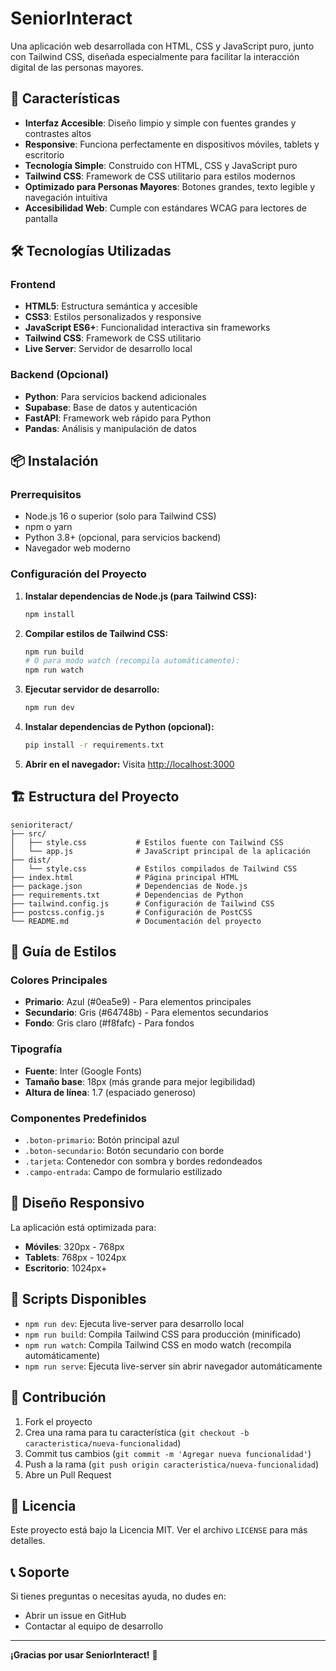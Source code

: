 # SeniorInteract

Una aplicación web desarrollada con HTML, CSS y JavaScript puro, junto con Tailwind CSS, diseñada especialmente para facilitar la interacción digital de las personas mayores.

## 🚀 Características

- **Interfaz Accesible**: Diseño limpio y simple con fuentes grandes y contrastes altos
- **Responsive**: Funciona perfectamente en dispositivos móviles, tablets y escritorio
- **Tecnología Simple**: Construido con HTML, CSS y JavaScript puro
- **Tailwind CSS**: Framework de CSS utilitario para estilos modernos
- **Optimizado para Personas Mayores**: Botones grandes, texto legible y navegación intuitiva
- **Accesibilidad Web**: Cumple con estándares WCAG para lectores de pantalla

## 🛠️ Tecnologías Utilizadas

### Frontend
- **HTML5**: Estructura semántica y accesible
- **CSS3**: Estilos personalizados y responsive
- **JavaScript ES6+**: Funcionalidad interactiva sin frameworks
- **Tailwind CSS**: Framework de CSS utilitario
- **Live Server**: Servidor de desarrollo local

### Backend (Opcional)
- **Python**: Para servicios backend adicionales
- **Supabase**: Base de datos y autenticación
- **FastAPI**: Framework web rápido para Python
- **Pandas**: Análisis y manipulación de datos

## 📦 Instalación

### Prerrequisitos
- Node.js 16 o superior (solo para Tailwind CSS)
- npm o yarn
- Python 3.8+ (opcional, para servicios backend)
- Navegador web moderno

### Configuración del Proyecto

1. **Instalar dependencias de Node.js (para Tailwind CSS):**
   ```bash
   npm install
   ```

2. **Compilar estilos de Tailwind CSS:**
   ```bash
   npm run build
   # O para modo watch (recompila automáticamente):
   npm run watch
   ```

3. **Ejecutar servidor de desarrollo:**
   ```bash
   npm run dev
   ```

4. **Instalar dependencias de Python (opcional):**
   ```bash
   pip install -r requirements.txt
   ```

5. **Abrir en el navegador:**
   Visita [http://localhost:3000](http://localhost:3000)

## 🏗️ Estructura del Proyecto

```
senioriteract/
├── src/
│   ├── style.css           # Estilos fuente con Tailwind CSS
│   └── app.js              # JavaScript principal de la aplicación
├── dist/
│   └── style.css           # Estilos compilados de Tailwind CSS
├── index.html              # Página principal HTML
├── package.json            # Dependencias de Node.js
├── requirements.txt        # Dependencias de Python
├── tailwind.config.js      # Configuración de Tailwind CSS
├── postcss.config.js       # Configuración de PostCSS
└── README.md               # Documentación del proyecto
```

## 🎨 Guía de Estilos

### Colores Principales
- **Primario**: Azul (#0ea5e9) - Para elementos principales
- **Secundario**: Gris (#64748b) - Para elementos secundarios
- **Fondo**: Gris claro (#f8fafc) - Para fondos

### Tipografía
- **Fuente**: Inter (Google Fonts)
- **Tamaño base**: 18px (más grande para mejor legibilidad)
- **Altura de línea**: 1.7 (espaciado generoso)

### Componentes Predefinidos
- `.boton-primario`: Botón principal azul
- `.boton-secundario`: Botón secundario con borde
- `.tarjeta`: Contenedor con sombra y bordes redondeados
- `.campo-entrada`: Campo de formulario estilizado

## 📱 Diseño Responsivo

La aplicación está optimizada para:
- **Móviles**: 320px - 768px
- **Tablets**: 768px - 1024px
- **Escritorio**: 1024px+

## 🧪 Scripts Disponibles

- `npm run dev`: Ejecuta live-server para desarrollo local
- `npm run build`: Compila Tailwind CSS para producción (minificado)
- `npm run watch`: Compila Tailwind CSS en modo watch (recompila automáticamente)
- `npm run serve`: Ejecuta live-server sin abrir navegador automáticamente

## 🤝 Contribución

1. Fork el proyecto
2. Crea una rama para tu característica (`git checkout -b caracteristica/nueva-funcionalidad`)
3. Commit tus cambios (`git commit -m 'Agregar nueva funcionalidad'`)
4. Push a la rama (`git push origin caracteristica/nueva-funcionalidad`)
5. Abre un Pull Request

## 📄 Licencia

Este proyecto está bajo la Licencia MIT. Ver el archivo `LICENSE` para más detalles.

## 📞 Soporte

Si tienes preguntas o necesitas ayuda, no dudes en:
- Abrir un issue en GitHub
- Contactar al equipo de desarrollo

---

**¡Gracias por usar SeniorInteract!** 🎉
